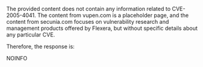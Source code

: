 The provided content does not contain any information related to CVE-2005-4041. The content from vupen.com is a placeholder page, and the content from secunia.com focuses on vulnerability research and management products offered by Flexera, but without specific details about any particular CVE.

Therefore, the response is:

NOINFO